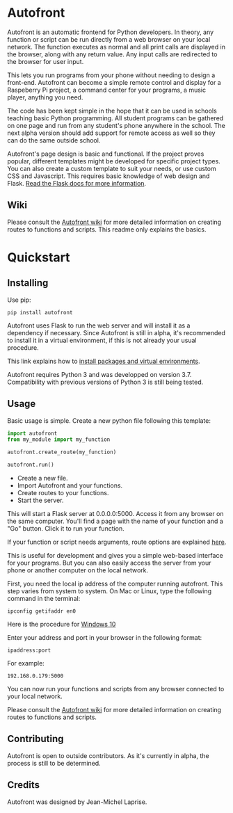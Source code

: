 # Autofront

Autofront is an automatic frontend for Python developers. In theory, any function or script can be run directly from a web browser on your local network. The function executes as normal and all print calls are displayed in the browser, along with any return value. Any input calls are redirected to the browser for user input.

This lets you run programs from your phone without needing to design a front-end. Autofront can become a simple remote control and display for a Raspeberry Pi project, a command center for your programs, a music player, anything you need.

The code has been kept simple in the hope that it can be used in schools teaching basic Python programming. All student programs can be gathered on one page and run from any student's phone anywhere in the school. The next alpha version should add support for remote access as well so they can do the same outside school.

Autofront's page design is basic and functional. If the project proves popular, different templates might be developed for specific project types. You can also create a custom template to suit your needs, or use custom CSS and Javascript. This requires basic knowledge of web design and Flask. [Read the Flask docs for more information](https://flask.palletsprojects.com/en/1.1.x/#user-s-guide).

## Wiki

Please consult the [Autofront wiki](https://github.com/JimmyLamothe/autofront/wiki/Creating-routes) for more detailed information on creating routes to functions and scripts. This readme only explains the basics.

# Quickstart

## Installing

Use pip:

```
pip install autofront
```

Autofront uses Flask to run the web server and will install it as a dependency if necessary. Since Autofront is still in alpha, it's recommended to install it in a virtual environment, if this is not already your usual procedure. 

This link explains how to [install packages and virtual environments](https://packaging.python.org/tutorials/installing-packages/).

Autofront requires Python 3 and was developped on version 3.7. Compatibility with previous versions of Python 3 is still being tested.

## Usage

Basic usage is simple. Create a new python file following this template:

```python
import autofront
from my_module import my_function

autofront.create_route(my_function)

autofront.run()
```

* Create a new file.
* Import Autofront and your functions.
* Create routes to your functions.
* Start the server.

This will start a Flask server at 0.0.0.0:5000. Access it from any browser on the same computer. You'll find a page with the name of your function and a "Go" button. Click it to run your function. 

If your function or script needs arguments, route options are explained [here](https://github.com/JimmyLamothe/autofront/wiki/Creating-routes).

This is useful for development and gives you a simple web-based interface for your programs. But you can also easily access the server from your phone or another computer on the local network.

First, you need the local ip address of the computer running autofront. This step varies from system to system. On Mac or Linux, type the following command in the terminal:

```
ipconfig getifaddr en0
```

Here is the procedure for [Windows 10](https://support.microsoft.com/fr-ca/help/4026518/windows-10-find-your-ip-address)

Enter your address and port in your browser in the following format:

```
ipaddress:port
```

For example:

```
192.168.0.179:5000
```

You can now run your functions and scripts from any browser connected to your local network.

Please consult the [Autofront wiki](https://github.com/JimmyLamothe/autofront/wiki/Creating-routes) for more detailed information on creating routes to functions and scripts.

## Contributing

Autofront is open to outside contributors. As it's currently in alpha, the process is still to be determined. 

## Credits

Autofront was designed by Jean-Michel Laprise.